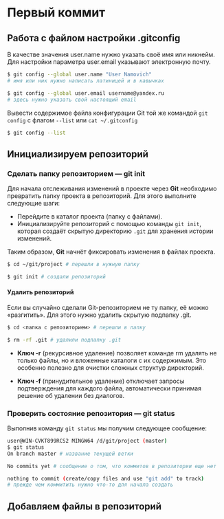 # Первый коммит
## Работа с файлом настройки .gitconfig

В качестве значения user.name нужно указать своё имя или никнейм. Для настройки параметра user.email указывают электронную почту.

```Bash
$ git config --global user.name "User Namovich" 
# имя или ник нужно написать латиницей и в кавычках

$ git config --global user.email username@yandex.ru
# здесь нужно указать свой настоящий email
```

Вывести содержимое файла конфигурации Git той же командой ```git config``` с флагом ```--list``` или ```cat ~/.gitconfig```    
```Bash
$ git config --list
```

## Инициализируем репозиторий
### Сделать папку репозиторием — git init

Для начала отслеживания изменений в проекте через **Git** необходимо превратить папку проекта в репозиторий. Для этого выполните следующие шаги:  
* Перейдите в каталог проекта (папку с файлами).  
* Инициализируйте репозиторий с помощью команды ```git init```, которая создаёт скрытую директорию ```.git``` для хранения истории изменений.  

Таким образом, **Git** начнёт фиксировать изменения в файлах проекта.

```Bash
$ cd ~/git/project # перешли в нужную папку

$ git init # создали репозиторий
```
#### Удалить репозиторий
Если вы случайно сделали Git-репозиторием не ту папку, её можно «разгитить». Для этого нужно удалить скрытую подпапку .git.  
```Bash
$ cd <папка с репозиторием> # перешли в папку

$ rm -rf .git # удалили подпапку .git
```
* **Ключ -r** (рекурсивное удаление) позволяет команде rm удалять не только файлы, но и вложенные каталоги с их содержимым. Это особенно полезно для очистки сложных структур директорий.  

* **Ключ -f** (принудительное удаление) отключает запросы подтверждения для каждого файла, автоматически принимая решение об удалении без диалогов.  

### Проверить состояние репозитория — git status

Выполнив команду ```git status``` мы получим следующее сообщение:  

```Bash
user@WIN-CVKT899RCS2 MINGW64 /d/git/project (master)
$ git status
On branch master # название текущей ветки

No commits yet # сообщение о том, что коммитов в репозитории еще нет

nothing to commit (create/copy files and use "git add" to track) 
# прежде чем коммитить нужно что-то для начала создать
```
## Добавляем файлы в репозиторий
